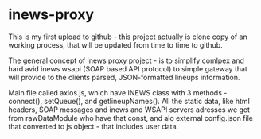 # inews-proxy
This is my first upload to github - this project actually is clone copy of an working process, that will be updated from time to time to github.

The general concept of inews proxy project - is to simplify comlpex and hard avid inews wsapi (SOAP based API protocol) to simple gateway that will provide to the clients parsed, JSON-formatted lineups information.

Main file called axios.js, which have INEWS class with 3 methods - connect(), setQueue(), and getlineupNames().
All the static data, like html headers, SOAP messages and inews and WSAPI servers adresses we get from rawDataModule who have that const,  and alo external config.json file that converted to js object - that includes user data. 
